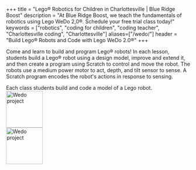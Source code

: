 +++
title = "Lego&reg; Robotics for Children in Charlottesville | Blue Ridge Boost"
description = "At Blue Ridge Boost, we teach the fundamentals of robotics using Lego WeDo 2,0&reg;. Schedule your free trial class today!" 
keywords = ["robotics",  "coding for children", "coding teacher", "Charlottesville coding", "Charlottesville"]
aliases=["/wedo/"]
header = "Build Lego&reg; Robots and Code with Lego WeDo 2.0&reg;"
+++


<div class="container-fluid">
    <div class="flex-column flex-lg-row">
        <div class="d-none d-lg-block col-lg-1"></div>
        <div class="col col-lg-8">
            <p>Come and learn to build and program Lego&reg; robots!
            In each lesson, students build a Lego&reg; robot using a design model,
            improve and extend it, and then create a program using Scratch to
            control and move the robot. The robots use a medium power motor to act, depth, and tilt sensor to sense. A Scratch program encodes the robot's actions in response to sensing. </p>
            Each class students build and code a model of a Lego robot. 
        </div> 
        <div class="col col-lg-2">
            <div class="v-stack">
                <div class="p-1">
                    <img src="/images/wedo.webp" class="img-fluid" height="100px" alt="Wedo project"/>
                </div>
                <div class="col p-1">
                    <img src="/images/wedo2.webp" class="img-fluid" height="100px" alt="Wedo project"/>
                </div>
            </div>
        </div>
    </div>
</div>